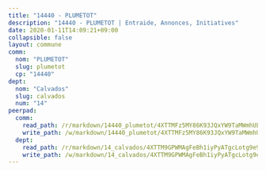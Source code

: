 ```yaml
---
title: "14440 - PLUMETOT"
description: "14440 - PLUMETOT | Entraide, Annonces, Initiatives"
date: 2020-01-11T14:09:21+09:00
collapsible: false
layout: commune
comm:
  nom: "PLUMETOT"
  slug: plumetot
  cp: "14440"
dept:
  nom: "Calvados"
  slug: calvados
  num: "14"
peerpad:
  comm:
    read_path: /r/markdown/14440_plumetot/4XTTMFz5MY86K93JQxYW9TaMWmhULoxwT4PSrPU5V1w92nMb6
    write_path: /w/markdown/14440_plumetot/4XTTMFz5MY86K93JQxYW9TaMWmhULoxwT4PSrPU5V1w92nMb6-K3TgTmiyeatme2anWaeMtP6C6mQYYqJcNyUFG3ETTR6xeJLRk9VbgpPdTHPUAavCW5sFXxa12489s3KyuosKkXb5twUijb5mj9ysFnNiMRNKrrRLnmJDbTmM1Z6fB2GELcb2ov9W
  dept:
    read_path: /r/markdown/14_calvados/4XTTM9GPWMAgFeBh1iyPyATgcLotg9e9APJpQBEyY3RZiUwJ6
    write_path: /w/markdown/14_calvados/4XTTM9GPWMAgFeBh1iyPyATgcLotg9e9APJpQBEyY3RZiUwJ6-K3TgUXWJAT2cYJ9ZstQphkkm2za8um5GwwXsivqaDFTgbhMDcHaRXnT3h69szAqCyvWcFfDim5fkwc6CXdUtyvPpirbD1TPAb6xCxpPN6dR3zzDRe29YehQYbhZdjvZYkgztJYvi
---
```


